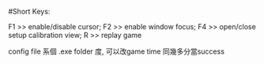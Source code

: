 #Short Keys:

F1 >> enable/disable cursor; 
F2 >> enable window focus; 
F4 >> open/close setup calibration view; 
R >> replay game

config file 系個 .exe folder 度, 可以改game time 同幾多分當success